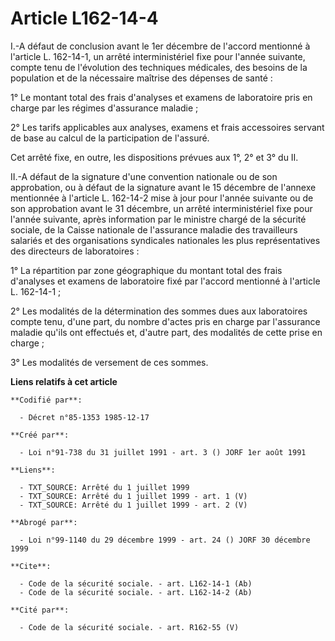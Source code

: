# Article L162-14-4

I.-A défaut de conclusion avant le 1er décembre    de l'accord mentionné à l'article L. 162-14-1, un arrêté interministériel
fixe pour l'année suivante, compte tenu de l'évolution des techniques médicales, des besoins de la population et de la
nécessaire maîtrise des dépenses de santé : 

1° Le montant total des frais d'analyses et examens de laboratoire pris en charge par les régimes d'assurance maladie ; 

2° Les tarifs applicables aux analyses, examens et frais accessoires servant de base au calcul de la participation de
l'assuré. 

Cet arrêté fixe, en outre, les dispositions prévues aux 1°, 2° et 3° du II. 

II.-A défaut de la signature d'une convention nationale ou de son approbation, ou à défaut de la signature avant le 15
décembre de l'annexe mentionnée à l'article L. 162-14-2 mise à jour pour l'année suivante ou de son approbation avant le 31
décembre, un arrêté interministériel fixe pour l'année suivante, après information par le ministre chargé de la sécurité
sociale, de la Caisse nationale de l'assurance maladie des travailleurs salariés et des organisations syndicales nationales
les plus représentatives des directeurs de laboratoires : 

1° La répartition par zone géographique du montant total des frais d'analyses et examens de laboratoire fixé par l'accord
mentionné à l'article L. 162-14-1 ; 

2° Les modalités de la détermination des sommes dues aux laboratoires compte tenu, d'une part, du nombre d'actes pris en
charge par l'assurance maladie qu'ils ont effectués et, d'autre part, des modalités de cette prise en charge ; 

3° Les modalités de versement de ces sommes.

**Liens relatifs à cet article**

	**Codifié par**:

	  - Décret n°85-1353 1985-12-17

	**Créé par**:

	  - Loi n°91-738 du 31 juillet 1991 - art. 3 () JORF 1er août 1991

	**Liens**:

	  - TXT_SOURCE: Arrêté du 1 juillet 1999
	  - TXT_SOURCE: Arrêté du 1 juillet 1999 - art. 1 (V)
	  - TXT_SOURCE: Arrêté du 1 juillet 1999 - art. 2 (V)

	**Abrogé par**:

	  - Loi n°99-1140 du 29 décembre 1999 - art. 24 () JORF 30 décembre 1999

	**Cite**:

	  - Code de la sécurité sociale. - art. L162-14-1 (Ab)
	  - Code de la sécurité sociale. - art. L162-14-2 (Ab)

	**Cité par**:

	  - Code de la sécurité sociale. - art. R162-55 (V)
